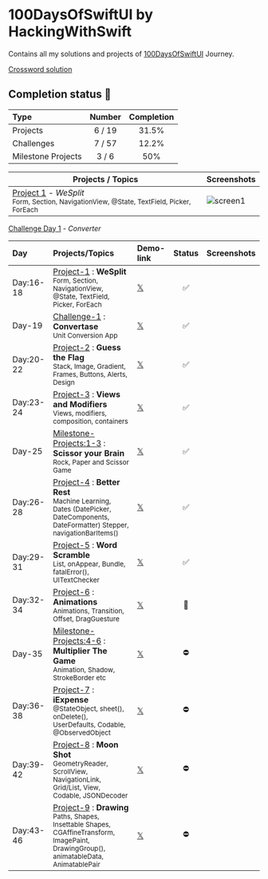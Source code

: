 # 100DaysOfSwiftUI by HackingWithSwift

Contains all my solutions and projects of [100DaysOfSwiftUI](https://www.hackingwithswift.com/100/swiftui) Journey.

[Crossword solution](/15-wordsearch.pdf)

## Completion status 🔸

| Type                | Number  | Completion |
| :---                |  :---:  | :---:      |
| Projects            |  6 / 19 | 31.5%      |
| Challenges          |  7 / 57 | 12.2%      |
| Milestone Projects  |  3 / 6  |   50%      |

Projects / Topics                                                                                                                                                            | Screenshots
---                                                                                                                                                                          |---
[Project 1](P01-WeSplit) - *WeSplit*   <br/><sub> Form, Section, NavigationView, @State, TextField, Picker, ForEach </sub>                                                   | ![screen1](P01-WeSplit/screenshot/screenshot1.gif) |
[Challenge Day 1](P01-Challenge) - *Converter*

| Day    | Projects/Topics                                   | Demo-link                                                  | Status      | Screenshots |
| :---- | :-------------------------------------   | :---------------------------------------------------------- | :---------: | :-: |
| Day:16-18 | [Project-1](/P01-WeSplit-D18) : **WeSplit** <br/><sub> Form, Section, NavigationView, @State, TextField, Picker, ForEach                     | [𝕏](https://x.com/asdsydd/status/1722579102727823693?s=20)   | ✅        |
| Day-19 | [Challenge-1](/C01-Convertase-D19) : **Convertase** <br><sub> Unit Conversion App </sub> | [𝕏](https://x.com/asdsydd/status/1724490399442723103?s=20)   | ✅        |
| Day:20-22 | [Project-2](/P02-GuessTheFlag-D22) : **Guess the Flag** <br><sub> Stack, Image, Gradient, Frames, Buttons, Alerts, Design </sub>          | [𝕏](https://x.com/asdsydd/status/1724876595079655644?s=20)   | ✅        |
| Day:23-24 | [Project-3](/P03-ViewsAndModifiers-D24) : **Views and Modifiers** <br><sub> Views, modifiers, composition, containers </sub> | [𝕏](https://x.com/asdsydd/status/1729543041076388190?s=20)   | ✅        |
| Day-25 | [Milestone-Projects:1-3](/C02-ScissorYourBrain-D25) : **Scissor your Brain** <br><sub> Rock, Paper and Scissor Game </sub>  | [𝕏](https://x.com/asdsydd/status/1729544201988145336?s=20)   | ✅        |
| Day:26-28 | [Project-4](/P04-BetterRest-D28) : **Better Rest** <br><sub> Machine Learning, Dates (DatePicker, DateComponents, DateFormatter) Stepper, navigationBarItems() </sub>               | [𝕏](https://x.com/asdsydd/status/1733856119381274695?s=20)   | ✅        |
| Day:29-31 | [Project-5](/P05-WordScramble-D31) : **Word Scramble** <br><sub> List, onAppear, Bundle, fatalError(), UITextChecker </sub>           | [𝕏](https://x.com/asdsydd/status/1733857571965211005?s=20)   | ✅        |
| Day:32-34 | [Project-6](/P06-Animations-D34) : **Animations** <br><sub> Animations, Transition, Offset, DragGuesture </sub>                           | [𝕏]()                                                        | 🔶 |
| Day-35 | [Milestone-Projects:4-6](/C03-MultiplierTheGame-D35) : **Multiplier The Game** <br><sub> Animation, Shadow, StrokeBorder etc </sub>                             | [𝕏]()                                                        | ⛔️      |
| Day:36-38 | [Project-7](/P07-iExpense-D38) : **iExpense** <br><sub> @StateObject, sheet(), onDelete(), UserDefaults, Codable, @ObservedObject </sub>                             | [𝕏]()                                                        | ⛔️      |
| Day:39-42 | [Project-8](/P08-MoonShot-D42) : **Moon Shot** <br><sub> GeometryReader, ScrollView, NavigationLink, Grid/List, View, Codable, JSONDecoder </sub>                             | [𝕏]()                                                        | ⛔️      |
| Day:43-46 | [Project-9](/P09-Drawing-D46) : **Drawing** <br><sub> Paths, Shapes, Insettable Shapes, CGAffineTransform, ImagePaint, DrawingGroup(), animatableData, AnimatablePair                            | [𝕏]()                                                        | ⛔️      |
